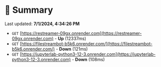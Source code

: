 # 📖 Summary
Last updated: **7/1/2024, 4:34:26 PM**

- `GET` [https://restreamer-09gx.onrender.com](https://restreamer-09gx.onrender.com) - **Up** (12337ms)
- `GET` [https://filestreambot-b5k6.onrender.com/](https://filestreambot-b5k6.onrender.com/) - **Down** (121ms)
- `GET` [https://jupyterlab-python3-12-3.onrender.com](https://jupyterlab-python3-12-3.onrender.com) - **Down** (108ms)
